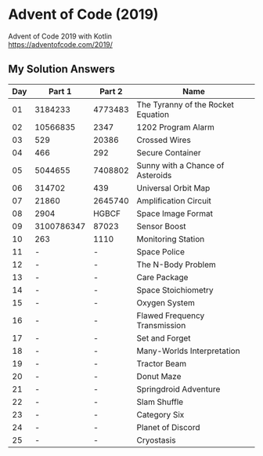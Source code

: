 # Advent of Code (2019)
Advent of Code 2019 with Kotlin \
https://adventofcode.com/2019/

## My Solution Answers

| Day 	| Part 1 	| Part 2 	| Name                                      |
|-----	|--------	|--------	|----------------------------------------   |
| 01   	| 3184233  	| 4773483   | The Tyranny of the Rocket Equation        |
| 02   	| 10566835 	| 2347      | 1202 Program Alarm                        |                               |
| 03   	| 529      	| 20386    	| Crossed Wires                             |                    
| 04   	| 466      	| 292     	| Secure Container                          |                                 
| 05   	| 5044655  	| 7408802 	| Sunny with a Chance of Asteroids          |                                         
| 06   	| 314702   	| 439      	| Universal Orbit Map                       |                                
| 07   	| 21860    	| 2645740  	| Amplification Circuit                     |
| 08   	| 2904     	| HGBCF    	| Space Image Format                        |
| 09   	| 3100786347| 87023    	| Sensor Boost                              |
| 10  	| 263      	| 1110     	| Monitoring Station                        |
| 11  	| -       	| -       	| Space Police                              |
| 12  	| -       	| -       	| The N-Body Problem                        |
| 13  	| -       	| -       	| Care Package                              |
| 14  	| -       	| -       	| Space Stoichiometry                       |
| 15  	| -       	| -       	| Oxygen System                             |
| 16  	| -       	| -       	| Flawed Frequency Transmission             |
| 17  	| -       	| -       	| Set and Forget                            |
| 18  	| -       	| -       	| Many-Worlds Interpretation                |
| 19  	| -       	| -       	| Tractor Beam                              |
| 20  	| -       	| -       	| Donut Maze                                |
| 21  	| -       	| -       	| Springdroid Adventure                     |
| 22  	| -       	| -       	| Slam Shuffle                              |
| 23  	| -       	| -       	| Category Six                              |
| 24  	| -       	| -       	| Planet of Discord                         |
| 25  	| -       	| -       	| Cryostasis                                |